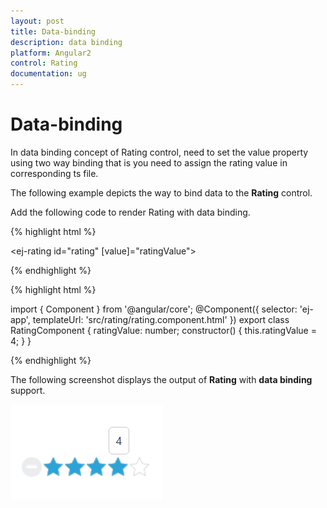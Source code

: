 ```yaml
---
layout: post
title: Data-binding
description: data binding
platform: Angular2
control: Rating
documentation: ug
---
```


# Data-binding

In data binding concept of Rating control, need to set the value property using two way binding that is you need to assign the rating value in corresponding ts file.

The following example depicts the way to bind data to the **Rating** control.

Add the following code to render Rating with data binding.

{% highlight html %}

<ej-rating id="rating" [value]="ratingValue"></ej-rating>

{% endhighlight %}

{% highlight html %}

import { Component } from '@angular/core';
@Component({
    selector: 'ej-app',
    templateUrl: 'src/rating/rating.component.html'
})
export class RatingComponent {
    ratingValue: number;
    constructor() {
        this.ratingValue = 4;
    }
}

{% endhighlight %}

The following screenshot displays the output of **Rating** with **data binding** support.

![](Data-binding_images/Data-binding_img1.png)